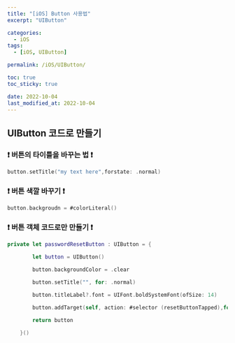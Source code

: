 ```yaml
---
title: "[iOS] Button 사용법"
excerpt: "UIButton"

categories:
  - iOS
tags:
  - [iOS, UIButton]

permalink: /iOS/UIButton/

toc: true
toc_sticky: true

date: 2022-10-04
last_modified_at: 2022-10-04
---
```


## UIButton 코드로 만들기
### ❗️ 버튼의 타이틀을 바꾸는 법 ❗️

```swift
button.setTitle("my text here",forstate: .normal)
```

### ❗️ 버튼 색깔 바꾸기 ❗️

```swift
button.backgroudn = #colorLiteral()
```

### ❗️ 버튼 객체 코드로만 만들기 ❗️
```swift
private let passwordResetButton : UIButton = {

        let button = UIButton()

        button.backgroundColor = .clear

        button.setTitle("", for: .normal)

        button.titleLabel?.font = UIFont.boldSystemFont(ofSize: 14)

        button.addTarget(self, action: #selector (resetButtonTapped),for: .touchUpInside)

        return button

    }()

```


